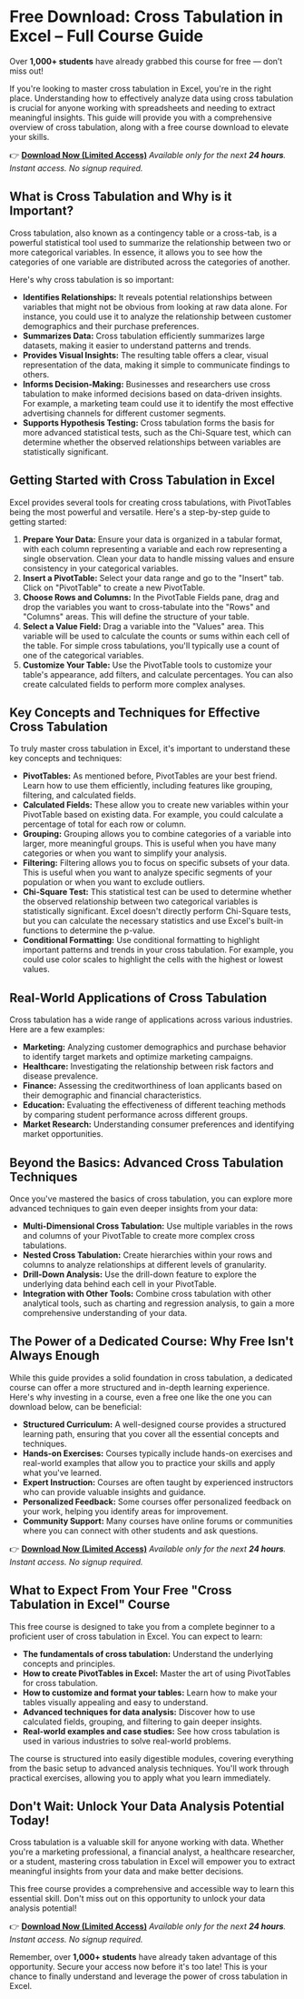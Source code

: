 # Free Download: Cross Tabulation in Excel – Full Course Guide

Over **1,000+ students** have already grabbed this course for free — don’t miss out!

If you're looking to master cross tabulation in Excel, you're in the right place. Understanding how to effectively analyze data using cross tabulation is crucial for anyone working with spreadsheets and needing to extract meaningful insights. This guide will provide you with a comprehensive overview of cross tabulation, along with a free course download to elevate your skills.

👉 [**Download Now (Limited Access)**](https://udemywork.com/cross-tabulation-in-excel)
_Available only for the next **24 hours**. Instant access. No signup required._

## What is Cross Tabulation and Why is it Important?

Cross tabulation, also known as a contingency table or a cross-tab, is a powerful statistical tool used to summarize the relationship between two or more categorical variables. In essence, it allows you to see how the categories of one variable are distributed across the categories of another.

Here's why cross tabulation is so important:

*   **Identifies Relationships:** It reveals potential relationships between variables that might not be obvious from looking at raw data alone. For instance, you could use it to analyze the relationship between customer demographics and their purchase preferences.
*   **Summarizes Data:** Cross tabulation efficiently summarizes large datasets, making it easier to understand patterns and trends.
*   **Provides Visual Insights:** The resulting table offers a clear, visual representation of the data, making it simple to communicate findings to others.
*   **Informs Decision-Making:** Businesses and researchers use cross tabulation to make informed decisions based on data-driven insights. For example, a marketing team could use it to identify the most effective advertising channels for different customer segments.
*   **Supports Hypothesis Testing:** Cross tabulation forms the basis for more advanced statistical tests, such as the Chi-Square test, which can determine whether the observed relationships between variables are statistically significant.

## Getting Started with Cross Tabulation in Excel

Excel provides several tools for creating cross tabulations, with PivotTables being the most powerful and versatile. Here's a step-by-step guide to getting started:

1.  **Prepare Your Data:** Ensure your data is organized in a tabular format, with each column representing a variable and each row representing a single observation. Clean your data to handle missing values and ensure consistency in your categorical variables.
2.  **Insert a PivotTable:** Select your data range and go to the "Insert" tab. Click on "PivotTable" to create a new PivotTable.
3.  **Choose Rows and Columns:** In the PivotTable Fields pane, drag and drop the variables you want to cross-tabulate into the "Rows" and "Columns" areas. This will define the structure of your table.
4.  **Select a Value Field:** Drag a variable into the "Values" area. This variable will be used to calculate the counts or sums within each cell of the table. For simple cross tabulations, you'll typically use a count of one of the categorical variables.
5.  **Customize Your Table:** Use the PivotTable tools to customize your table's appearance, add filters, and calculate percentages. You can also create calculated fields to perform more complex analyses.

## Key Concepts and Techniques for Effective Cross Tabulation

To truly master cross tabulation in Excel, it's important to understand these key concepts and techniques:

*   **PivotTables:** As mentioned before, PivotTables are your best friend. Learn how to use them efficiently, including features like grouping, filtering, and calculated fields.
*   **Calculated Fields:** These allow you to create new variables within your PivotTable based on existing data. For example, you could calculate a percentage of total for each row or column.
*   **Grouping:** Grouping allows you to combine categories of a variable into larger, more meaningful groups. This is useful when you have many categories or when you want to simplify your analysis.
*   **Filtering:** Filtering allows you to focus on specific subsets of your data. This is useful when you want to analyze specific segments of your population or when you want to exclude outliers.
*   **Chi-Square Test:** This statistical test can be used to determine whether the observed relationship between two categorical variables is statistically significant. Excel doesn't directly perform Chi-Square tests, but you can calculate the necessary statistics and use Excel's built-in functions to determine the p-value.
*   **Conditional Formatting:** Use conditional formatting to highlight important patterns and trends in your cross tabulation. For example, you could use color scales to highlight the cells with the highest or lowest values.

## Real-World Applications of Cross Tabulation

Cross tabulation has a wide range of applications across various industries. Here are a few examples:

*   **Marketing:** Analyzing customer demographics and purchase behavior to identify target markets and optimize marketing campaigns.
*   **Healthcare:** Investigating the relationship between risk factors and disease prevalence.
*   **Finance:** Assessing the creditworthiness of loan applicants based on their demographic and financial characteristics.
*   **Education:** Evaluating the effectiveness of different teaching methods by comparing student performance across different groups.
*   **Market Research:** Understanding consumer preferences and identifying market opportunities.

## Beyond the Basics: Advanced Cross Tabulation Techniques

Once you've mastered the basics of cross tabulation, you can explore more advanced techniques to gain even deeper insights from your data:

*   **Multi-Dimensional Cross Tabulation:** Use multiple variables in the rows and columns of your PivotTable to create more complex cross tabulations.
*   **Nested Cross Tabulation:** Create hierarchies within your rows and columns to analyze relationships at different levels of granularity.
*   **Drill-Down Analysis:** Use the drill-down feature to explore the underlying data behind each cell in your PivotTable.
*   **Integration with Other Tools:** Combine cross tabulation with other analytical tools, such as charting and regression analysis, to gain a more comprehensive understanding of your data.

## The Power of a Dedicated Course: Why Free Isn't Always Enough

While this guide provides a solid foundation in cross tabulation, a dedicated course can offer a more structured and in-depth learning experience. Here's why investing in a course, even a free one like the one you can download below, can be beneficial:

*   **Structured Curriculum:** A well-designed course provides a structured learning path, ensuring that you cover all the essential concepts and techniques.
*   **Hands-on Exercises:** Courses typically include hands-on exercises and real-world examples that allow you to practice your skills and apply what you've learned.
*   **Expert Instruction:** Courses are often taught by experienced instructors who can provide valuable insights and guidance.
*   **Personalized Feedback:** Some courses offer personalized feedback on your work, helping you identify areas for improvement.
*   **Community Support:** Many courses have online forums or communities where you can connect with other students and ask questions.

👉 [**Download Now (Limited Access)**](https://udemywork.com/cross-tabulation-in-excel)
_Available only for the next **24 hours**. Instant access. No signup required._

## What to Expect From Your Free "Cross Tabulation in Excel" Course

This free course is designed to take you from a complete beginner to a proficient user of cross tabulation in Excel. You can expect to learn:

*   **The fundamentals of cross tabulation:** Understand the underlying concepts and principles.
*   **How to create PivotTables in Excel:** Master the art of using PivotTables for cross tabulation.
*   **How to customize and format your tables:** Learn how to make your tables visually appealing and easy to understand.
*   **Advanced techniques for data analysis:** Discover how to use calculated fields, grouping, and filtering to gain deeper insights.
*   **Real-world examples and case studies:** See how cross tabulation is used in various industries to solve real-world problems.

The course is structured into easily digestible modules, covering everything from the basic setup to advanced analysis techniques. You'll work through practical exercises, allowing you to apply what you learn immediately.

## Don't Wait: Unlock Your Data Analysis Potential Today!

Cross tabulation is a valuable skill for anyone working with data. Whether you're a marketing professional, a financial analyst, a healthcare researcher, or a student, mastering cross tabulation in Excel will empower you to extract meaningful insights from your data and make better decisions.

This free course provides a comprehensive and accessible way to learn this essential skill. Don't miss out on this opportunity to unlock your data analysis potential!

👉 [**Download Now (Limited Access)**](https://udemywork.com/cross-tabulation-in-excel)
_Available only for the next **24 hours**. Instant access. No signup required._

Remember, over **1,000+ students** have already taken advantage of this opportunity. Secure your access now before it's too late! This is your chance to finally understand and leverage the power of cross tabulation in Excel.
